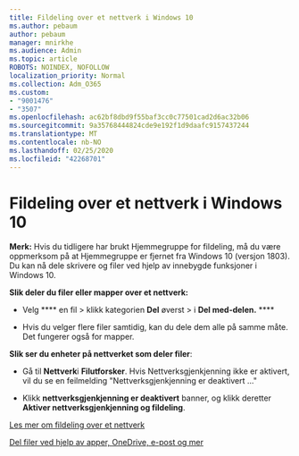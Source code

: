 ```yaml
---
title: Fildeling over et nettverk i Windows 10
ms.author: pebaum
author: pebaum
manager: mnirkhe
ms.audience: Admin
ms.topic: article
ROBOTS: NOINDEX, NOFOLLOW
localization_priority: Normal
ms.collection: Adm_O365
ms.custom:
- "9001476"
- "3507"
ms.openlocfilehash: ac62bf8dbd9f55baf3cc0c77501cad2d6ac32b06
ms.sourcegitcommit: 9a35768444824cde9e192f1d9daafc9157437244
ms.translationtype: MT
ms.contentlocale: nb-NO
ms.lasthandoff: 02/25/2020
ms.locfileid: "42268701"
---
```

# <a name="file-sharing-over-a-network-in-windows-10"></a>Fildeling over et nettverk i Windows 10

**Merk:** Hvis du tidligere har brukt Hjemmegruppe for fildeling, må du være oppmerksom på at Hjemmegruppe er fjernet fra Windows 10 (versjon 1803). Du kan nå dele skrivere og filer ved hjelp av innebygde funksjoner i Windows 10.

**Slik deler du filer eller mapper over et nettverk:**

- Velg **** en fil > klikk kategorien **Del** øverst > i **Del med-delen.** ****
          
- Hvis du velger flere filer samtidig, kan du dele dem alle på samme måte. Det fungerer også for mapper.

**Slik ser du enheter på nettverket som deler filer**:

- Gå til **Nettverk**i **Filutforsker**. Hvis Nettverksgjenkjenning ikke er aktivert, vil du se en feilmelding "Nettverksgjenkjenning er deaktivert ..."

- Klikk **nettverksgjenkjenning er deaktivert** banner, og klikk deretter **Aktiver nettverksgjenkjenning og fildeling**. 
          

[Les mer om fildeling over et nettverk](https://support.microsoft.com/help/4092694/windows-10-file-sharing-over-a-network)

[Del filer ved hjelp av apper, OneDrive, e-post og mer](https://support.microsoft.com/help/4027674/windows-10-share-files-in-file-explorer)
